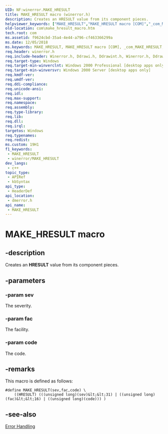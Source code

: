 ```yaml
---
UID: NF:winerror.MAKE_HRESULT
title: MAKE_HRESULT macro (winerror.h)
description: Creates an HRESULT value from its component pieces.
helpviewer_keywords: ["MAKE_HRESULT","MAKE_HRESULT macro [COM]","_com_MAKE_HRESULT","com.make_hresult","com.make_hresult_macro","dmerror/MAKE_HRESULT"]
old-location: com\make_hresult_macro.htm
tech.root: com
ms.assetid: f9624cbd-35a4-4e44-a796-cf463366299a
ms.date: 12/05/2018
ms.keywords: MAKE_HRESULT, MAKE_HRESULT macro [COM], _com_MAKE_HRESULT, com.make_hresult, com.make_hresult_macro, dmerror/MAKE_HRESULT
req.header: winerror.h
req.include-header: Winerror.h, Ddrawi.h, Ddrawint.h, Winerror.h, Ddrawi.h, Ddrawint.h
req.target-type: Windows
req.target-min-winverclnt: Windows 2000 Professional [desktop apps only]
req.target-min-winversvr: Windows 2000 Server [desktop apps only]
req.kmdf-ver: 
req.umdf-ver: 
req.ddi-compliance: 
req.unicode-ansi: 
req.idl: 
req.max-support: 
req.namespace: 
req.assembly: 
req.type-library: 
req.lib: 
req.dll: 
req.irql: 
targetos: Windows
req.typenames: 
req.redist: 
ms.custom: 19H1
f1_keywords:
 - MAKE_HRESULT
 - winerror/MAKE_HRESULT
dev_langs:
 - c++
topic_type:
 - APIRef
 - kbSyntax
api_type:
 - HeaderDef
api_location:
 - dmerror.h
api_name:
 - MAKE_HRESULT
---
```


# MAKE_HRESULT macro


## -description

Creates an <b>HRESULT</b> value from its component pieces.

## -parameters

### -param sev

The severity.

### -param fac

The facility.

### -param code

The code.

## -remarks

This macro is defined as follows:


``` syntax
#define MAKE_HRESULT(sev,fac,code) \
    ((HRESULT) (((unsigned long)(sev)&lt;&lt;31) | ((unsigned long)(fac)&lt;&lt;16) | ((unsigned long)(code))) )
```


## -see-also

<a href="/windows/desktop/com/error-handling-in-com">Error Handling</a>
